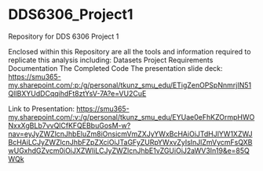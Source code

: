# DDS6306_Project1
Repository for DDS 6306 Project 1

Enclosed within this Repository are all the tools and information required to replicate this analysis including:
Datasets
Project Requirements
Documentation
The Completed Code
The presentation slide deck: https://smu365-my.sharepoint.com/:p:/g/personal/tkunz_smu_edu/ETigZenOPSpNnmrjIN51QlIBXYUdDCqqihdFt8ztYsV-7A?e=VU2CuE


Link to Presentation:
https://smu365-my.sharepoint.com/:v:/g/personal/tkunz_smu_edu/EYUae0eFhKZOrmpHWONxxXgBLb7vvQlCfKFQEBbuGosM-w?nav=eyJyZWZlcnJhbEluZm8iOnsicmVmZXJyYWxBcHAiOiJTdHJlYW1XZWJBcHAiLCJyZWZlcnJhbFZpZXciOiJTaGFyZURpYWxvZyIsInJlZmVycmFsQXBwUGxhdGZvcm0iOiJXZWIiLCJyZWZlcnJhbE1vZGUiOiJ2aWV3In19&e=85QWQk
